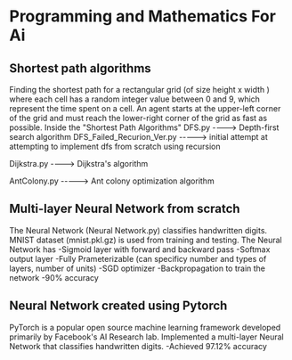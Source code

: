 # Programming and Mathematics For Ai

## Shortest path algorithms
Finding the shortest path for a rectangular grid (of size height x width ) where each cell has a random integer value between
0 and 9, which represent the time spent on a cell. An agent starts at the upper-left corner of the grid and must reach the lower-right
corner of the grid as fast as possible.
Inside the "Shortest Path Algorithms"
DFS.py  ----> Depth-first search algorithm 
DFS_Failed_Recurion_Ver.py  -----> initial attempt at attempting to implement dfs from scratch using recursion 

Dijkstra.py ----> Dijkstra's algorithm  

AntColony.py -----> Ant colony optimization algorithm 


## Multi-layer Neural Network from scratch
The Neural Network (Neural Network.py) classifies handwritten digits. MNIST dataset (mnist.pkl.gz) is used from training and testing. 
The Neural Network has
  -Sigmoid layer with forward and backward pass 
  -Softmax output layer 
  -Fully Prameterizable (can specificy number and types of layers, number of units)
  -SGD optimizer 
  -Backpropagation to train the network 
  -90% accuracy
 
## Neural Network created using Pytorch
PyTorch is a popular open source machine learning framework developed primarily by Facebook's AI Research lab. Implemented a multi-layer Neural Network that classifies handwritten digits. 
  -Achieved 97.12% accuracy

